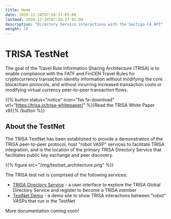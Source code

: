 ```yaml
---
title: Home
date: 2020-12-24T07:58:37-05:00
lastmod: 2020-12-24T07:58:37-05:00
description: "Directory Service interactions with the Sectigo CA API"
weight: 10
---
```


# TRISA TestNet

The goal of the Travel Rule Information Sharing Architecture (TRISA) is to enable
compliance with the FATF and FinCEN Travel Rules for cryptocurrency transaction
identity information without modifying the core blockchain protocols, and without
incurring increased transaction costs or modifying virtual currency peer-to-peer
transaction flows.

{{% button status="notice" icon="fas fa-download" url="https://trisa.io/trisa-whitepaper/" %}}Read the TRISA White Paper v8{{% /button %}}

## About the TestNet

The TRISA TestNet has been established to provide a demonstration of the TRISA peer-to-peer protocol, host "robot VASP" services to facilitate TRISA integration, and is the location of the primary TRISA Directory Service that facilitates public key exchange and peer discovery.

{{% figure src="/img/testnet_architecture.png" %}}

The TRISA test net is comprised of the following services:

- [TRISA Directory Service](https://vaspdirectory.net) - a user interface to explore the TRISA Global Directory Service and register to become a TRISA member
- [TestNet Demo](https://vaspbot.net) - a demo site to show TRISA interactions between “robot” VASPs that run in the TestNet


More documentation coming soon!